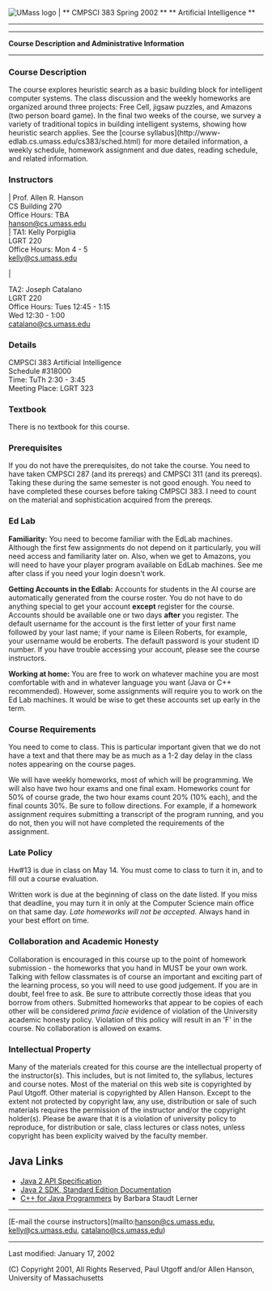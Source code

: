 ![UMass logo](icons/umassnew_small.gif) |  ** CMPSCI 383 Spring 2002 ** **
Artificial Intelligence  **

* * *

* * *

**Course Description and Administrative Information**

* * *

### Course Description

The course explores heuristic search as a basic building block for intelligent
computer systems. The class discussion and the weekly homeworks are organized
around three projects: Free Cell, jigsaw puzzles, and Amazons (two person
board game). In the final two weeks of the course, we survey a variety of
traditional topics in building intelligent systems, showing how heuristic
search applies. See the [course syllabus](http://www-
edlab.cs.umass.edu/cs383/sched.html) for more detailed information, a weekly
schedule, homework assignment and due dates, reading schedule, and related
information.

### Instructors

|  Prof. Allen R. Hanson  
CS Building 270  
Office Hours: TBA  
[hanson@cs.umass.edu](mailto:hanson@cs.umass.edu@cs.umass.edu)  
| TA1: Kelly Porpiglia  
LGRT 220  
Office Hours: Mon 4 - 5  
[kelly@cs.umass.edu](mailto:kelly@cs.umass.edu)  

|

TA2: Joseph Catalano  
LGRT 220  
Office Hours: Tues 12:45 - 1:15  
                         Wed 12:30 - 1:00  
[catalano@cs.umass.edu](mailto:catalano@cs.umass.edu)  

### Details

CMPSCI 383 Artificial Intelligence  
Schedule #318000  
Time: TuTh 2:30 - 3:45  
Meeting Place: LGRT 323  

### Textbook

There is no textbook for this course.

### Prerequisites

If you do not have the prerequisites, do not take the course. You need to have
taken CMPSCI 287 (and its prereqs) and CMPSCI 311 (and its prereqs). Taking
these during the same semester is not good enough. You need to have completed
these courses before taking CMPSCI 383. I need to count on the material and
sophistication acquired from the prereqs.

### Ed Lab

**Familiarity:** You need to become familiar with the EdLab machines. Although
the first few assignments do not depend on it particularly, you will need
access and familiarity later on. Also, when we get to Amazons, you will need
to have your player program available on EdLab machines. See me after class if
you need your login doesn't work.

**Getting Accounts in the Edlab:** Accounts for students in the AI course are
automatically generated from the course roster. You do not have to do anything
special to get your account **except** register for the course. Accounts
should be available one or two days **after** you register. The default
username for the account is the first letter of your first name followed by
your last name; if your name is Eileen Roberts, for example, your username
would be eroberts. The default password is your student ID number. If you have
trouble accessing your account, please see the course instructors.

**Working at home:** You are free to work on whatever machine you are most
comfortable with and in whatever language you want (Java or C++ recommended).
However, some assignments will require you to work on the Ed Lab machines. It
would be wise to get these accounts set up early in the term.

### Course Requirements

You need to come to class. This is particular important given that we do not
have a text and that there may be as much as a 1-2 day delay in the class
notes appearing on the course pages.

We will have weekly homeworks, most of which will be programming. We will also
have two hour exams and one final exam. Homeworks count for 50% of course
grade, the two hour exams count 20% (10% each), and the final counts 30%. Be
sure to follow directions. For example, if a homework assignment requires
submitting a transcript of the program running, and you do not, then you will
not have completed the requirements of the assignment.

### Late Policy

Hw#13 is due in class on May 14. You must come to class to turn it in, and to
fill out a course evaluation.

Written work is due at the beginning of class on the date listed. If you miss
that deadline, you may turn it in only at the Computer Science main office on
that same day. _Late homeworks will not be accepted._ Always hand in your best
effort on time.

### Collaboration and Academic Honesty

Collaboration is encouraged in this course up to the point of homework
submission - the homeworks that you hand in MUST be your own work. Talking
with fellow classmates is of course an important and exciting part of the
learning process, so you will need to use good judgement. If you are in doubt,
feel free to ask. Be sure to attribute correctly those ideas that you borrow
from others. Submitted homeworks that appear to be copies of each other will
be considered _prima facie_ evidence of violation of the University academic
honesty policy. Violation of this policy will result in an 'F' in the course.
No collaboration is allowed on exams.

### Intellectual Property

Many of the materials created for this course are the intellectual property of
the instructor(s). This includes, but is not limited to, the syllabus,
lectures and course notes. Most of the material on this web site is
copyrighted by Paul Utgoff. Other material is copyrighted by Allen Hanson.
Except to the extent not protected by copyright law, any use, distribution or
sale of such materials requires the permission of the instructor and/or the
copyright holder(s). Please be aware that it is a violation of university
policy to reproduce, for distribution or sale, class lectures or class notes,
unless copyright has been explicity waived by the faculty member.

## Java Links

* [Java 2 API Specification](http://java.sun.com/j2se/1.3/docs/api/index.html)
* [Java 2 SDK, Standard Edition Documentation](http://java.sun.com/j2se/1.3/docs/index.html)
* [ C++ for Java Programmers](http://www-ali.cs.umass.edu/~mckinley/377/labs/c++_for_java_programmers.html) by Barbara Staudt Lerner 

* * *

[E-mail the course instructors](mailto:hanson@cs.umass.edu,
kelly@cs.umass.edu, catalano@cs.umass.edu)

* * *

Last modified: January 17, 2002

(C) Copyright 2001, All Rights Reserved, Paul Utgoff and/or Allen Hanson,
University of Massachusetts

